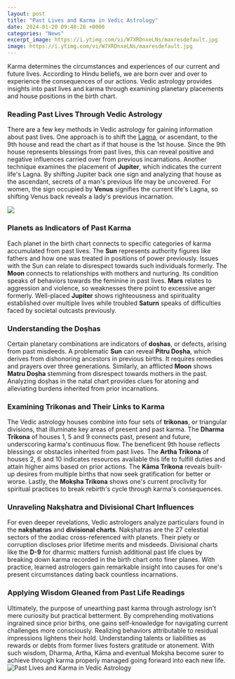 ```yaml
---
layout: post
title: "Past Lives and Karma in Vedic Astrology"
date: 2024-01-20 09:40:28 +0000
categories: "News"
excerpt_image: https://i.ytimg.com/vi/W7XRDnxeLNs/maxresdefault.jpg
image: https://i.ytimg.com/vi/W7XRDnxeLNs/maxresdefault.jpg
---
```


Karma determines the circumstances and experiences of our current and future lives. According to Hindu beliefs, we are born over and over to experience the consequences of our actions. Vedic astrology provides insights into past lives and karma through examining planetary placements and house positions in the birth chart. 
### Reading Past Lives Through Vedic Astrology
There are a few key methods in Vedic astrology for gaining information about past lives. One approach is to shift the [Lagna](https://store.fi.io.vn/chihuahua-shirt-best-chihuahua-grandpa-ever-chihuahua-shirt-funny-gift-for-chihuahua-lover-dog-owner-shirt-retro-vintage-dog-grandpa7-t-shirt), or ascendant, to the 9th house and read the chart as if that house is the 1st house. Since the 9th house represents blessings from past lives, this can reveal positive and negative influences carried over from previous incarnations. Another technique examines the placement of **Jupiter**, which indicates the current life's Lagna. By shifting Jupiter back one sign and analyzing that house as the ascendant, secrets of a man's previous life may be uncovered. For women, the sign occupied by **Venus** signifies the current life's Lagna, so shifting Venus back reveals a lady's previous incarnation. 

![](https://i.ytimg.com/vi/ccB1ORIUDio/maxresdefault.jpg)
### Planets as Indicators of Past Karma 
Each planet in the birth chart connects to specific categories of karma accumulated from past lives. The **Sun** represents authority figures like fathers and how one was treated in positions of power previously. Issues with the Sun can relate to disrespect towards such individuals formerly. The **Moon** connects to relationships with mothers and nurturing. Its condition speaks of behaviors towards the feminine in past lives. **Mars** relates to aggression and violence, so weaknesses there point to excessive anger formerly. Well-placed **Jupiter** shows righteousness and spirituality established over multiple lives while troubled **Saturn** speaks of difficulties faced by societal outcasts previously.
### Understanding the Doṣhas 
Certain planetary combinations are indicators of **doṣhas**, or defects, arising from past misdeeds. A problematic **Sun** can reveal **Pitru Doṣha**, which derives from dishonoring ancestors in previous births. It requires remedies and prayers over three generations. Similarly, an afflicted **Moon** shows **Matru Doṣha** stemming from disrespect towards mothers in the past. Analyzing doṣhas in the natal chart provides clues for atoning and alleviating burdens inherited from prior incarnations.
### Examining Trikonas and Their Links to Karma
The Vedic astrology houses combine into four sets of **trikonas**, or triangular divisions, that illuminate key areas of present and past karma. The **Dharma Trikona** of houses 1, 5 and 9 connects past, present and future, underscoring karma's continuous flow. The beneficent 9th house reflects blessings or obstacles inherited from past lives. The **Artha Trikona** of houses 2, 6 and 10 indicates resources available this life to fulfill duties and attain higher aims based on prior actions. The **Kāma Trikona** reveals built-up desires from multiple births that now seek gratification for better or worse. Lastly, the **Mokṣha Trikona** shows one's current proclivity for spiritual practices to break rebirth's cycle through karma's consequences.
### Unraveling Nakṣhatra and Divisional Chart Influences
For even deeper revelations, Vedic astrologers analyze particulars found in the **nakṣhatras** and **divisional charts**. Nakṣhatras are the 27 celestial sectors of the zodiac cross-referenced with planets. Their piety or corruption discloses prior lifetime merits and misdeeds. Divisional charts like the **D-9** for dharmic matters furnish additional past life clues by breaking down karma recorded in the birth chart onto finer planes. With practice, learned astrologers gain remarkable insight into causes for one's present circumstances dating back countless incarnations. 
### Applying Wisdom Gleaned from Past Life Readings 
Ultimately, the purpose of unearthing past karma through astrology isn't mere curiosity but practical betterment. By comprehending motivations ingrained since prior births, one gains self-knowledge for navigating current challenges more consciously. Realizing behaviors attributable to residual impressions lightens their hold. Understanding talents or liabilities as rewards or debts from former lives fosters gratitude or atonement. With such wisdom, Dharma, Artha, Kāma and eventual Mokṣha become surer to achieve through karma properly managed going forward into each new life.
![Past Lives and Karma in Vedic Astrology](https://i.ytimg.com/vi/W7XRDnxeLNs/maxresdefault.jpg)